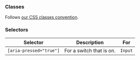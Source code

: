 ### Classes

Follows [our CSS classes convention](to:styling).

### Selectors

| Selector                | Description              | For     |
| ----------------------- | ------------------------ | ------- |
| `[aria-pressed="true"]` | For a switch that is on. | `Input` |
